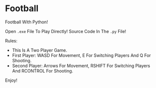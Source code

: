 # Football
Football With Python!

Open `.exe` File To Play Directly!
Source Code In The `.py` File!

Rules:
- This Is A Two Player Game.
- First Player: WASD For Movement, E For Switching Players And Q For Shooting.
- Second Player: Arrows For Movement, RSHIFT For Switching Players And RCONTROL For Shooting.


Enjoy!

